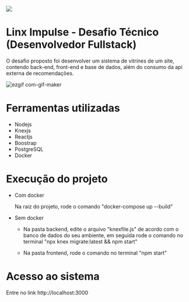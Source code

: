 <img src="https://www.linx.com.br/app/themes/linx/crystals/dist/assets/static/logo.png"></img>

# Linx Impulse - Desafio Técnico (Desenvolvedor Fullstack)

O desafio proposto foi desenvolver um sistema de vitrines de um site, contendo back-end, front-end e base de dados, além do consumo da api externa de recomendações.

![ezgif com-gif-maker](https://user-images.githubusercontent.com/51968142/103484182-1cad1a00-4dc3-11eb-800b-7ca64f61e9c6.gif)

# Ferramentas utilizadas

* Nodejs
* Knexjs
* Reactjs
* Boostrap
* PostgreSQL
* Docker

# Execução do projeto

* Com docker

    Na raiz do projeto, rode o comando "docker-compose up --build"


* Sem docker

    * Na pasta backend, edite o arquivo "knexfile.js" de acordo com o banco de dados do seu ambiente, em seguida rode o comando no terminal "npx knex migrate:latest && npm start"
        
    * Na pasta frontend, rode o comando no terminal "npm start"

# Acesso ao sistema

Entre no link http://localhost:3000
